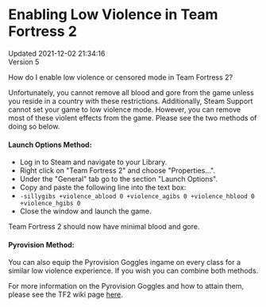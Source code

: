 # Enabling Low Violence in Team Fortress 2
Updated 2021-12-02 21:34:16  
Version 5  

How do I enable low violence or censored mode in Team Fortress 2?  
  
Unfortunately, you cannot remove all blood and gore from the game unless you reside in a country with these restrictions. Additionally, Steam Support cannot set your game to low violence mode. However, you can remove most of these violent effects from the game. Please see the two methods of doing so below.  
  
#### Launch Options Method:

* Log in to Steam and navigate to your Library.
* Right click on "Team Fortress 2" and choose "Properties...".
* Under the "General" tab go to the section "Launch Options".
* Copy and paste the following line into the text box:
* `-sillygibs +violence_ablood 0 +violence_agibs 0 +violence_hblood 0  +violence_hgibs 0`
* Close the window and launch the game.

  
Team Fortress 2 should now have minimal blood and gore.  
  
#### Pyrovision Method:
You can also equip the Pyrovision Goggles ingame on every class for a similar low violence experience. If you wish you can combine both methods.  
  
For more information on the Pyrovision Goggles and how to attain them, please see the TF2 wiki page [here](http://wiki.teamfortress.com/wiki/Pyrovision_Goggles).